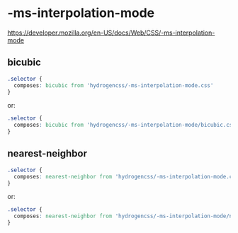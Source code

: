 # -ms-interpolation-mode

https://developer.mozilla.org/en-US/docs/Web/CSS/-ms-interpolation-mode

## bicubic
```css
.selector {
  composes: bicubic from 'hydrogencss/-ms-interpolation-mode.css'
}
```

or:
```css
.selector {
  composes: bicubic from 'hydrogencss/-ms-interpolation-mode/bicubic.css'
}
```

## nearest-neighbor
```css
.selector {
  composes: nearest-neighbor from 'hydrogencss/-ms-interpolation-mode.css'
}
```

or:
```css
.selector {
  composes: nearest-neighbor from 'hydrogencss/-ms-interpolation-mode/nearest-neighbor.css'
}
```


